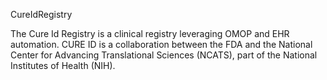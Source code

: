 CureIdRegistry

The Cure Id Registry is a clinical registry leveraging OMOP and EHR automation.  CURE ID is a collaboration between the FDA and the National Center for Advancing Translational Sciences (NCATS), part of the National Institutes of Health (NIH).